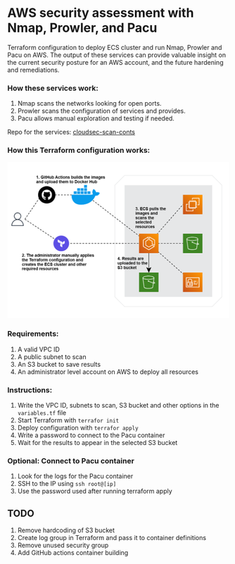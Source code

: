 # AWS security assessment with Nmap, Prowler, and Pacu

Terraform configuration to deploy ECS cluster and run Nmap, Prowler and Pacu on AWS.
The output of these services can provide valuable insight on the current security posture for an AWS account, and the future hardening and remediations. 

### How these services work:

1. Nmap scans the networks looking for open ports.
2. Prowler scans the configuration of services and provides.
3. Pacu allows manual exploration and testing if needed.

Repo for the services: [cloudsec-scan-conts](https://github.com/jorgesoft/cloudsec-scan-conts)

### How this Terraform configuration works:

![infra_diagram](public/infra_diagram.png)

### Requirements:

1. A valid VPC ID
2. A public subnet to scan
4. An S3 bucket to save results
5. An administrator level account on AWS to deploy all resources

### Instructions:

1. Write the VPC ID, subnets to scan, S3 bucket and other options in the `variables.tf` file
2. Start Terraform with `terrafor init`
3. Deploy configuration with `terrafor apply`
4. Write a password to connect to the Pacu container
5. Wait for the results to appear in the selected S3 bucket

### Optional: Connect to Pacu container

1. Look for the logs for the Pacu container
2. SSH to the IP using `ssh root@[ip]`
3. Use the password used after running terraform apply

## TODO

1. Remove hardcoding of S3 bucket
2. Create log group in Terraform and pass it to container definitions
3. Remove unused security group
4. Add GitHub actions container building